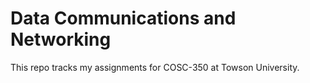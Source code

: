 # Data Communications and Networking

This repo tracks my assignments for COSC-350 at Towson University.